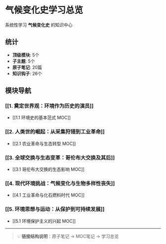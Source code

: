 # 气候变化史学习总览

系统性学习 **气候变化史** 的知识中心

## 统计

- **顶级模块**: 5个
- **子主题**: 5个
- **原子笔记**: 20篇
- **知识钩子**: 26个

## 模块导航

### [[1. 奠定世界观：环境作为历史的演员]]

- [[1.1 环境史的基本范式 MOC]]

### [[2. 人类世的崛起：从采集狩猎到工业革命]]

- [[2.1 农业革命与生态转型 MOC]]

### [[3. 全球交换与生态变革：哥伦布大交换及其后]]

- [[3.1 哥伦布大交换的生态影响 MOC]]

### [[4. 现代环境挑战：气候变化与生物多样性丧失]]

- [[4.1 工业革命与化石燃料时代 MOC]]

### [[5. 环境思想与运动：从保护到可持续发展]]

- [[5.1 环境保护主义的兴起 MOC]]

---

> 💡 **链接结构说明**：原子笔记 → MOC笔记 → 学习总览
